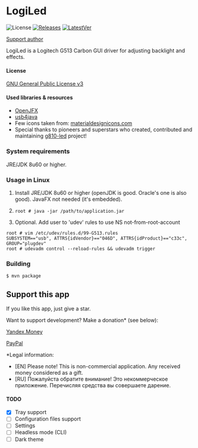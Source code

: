 # LogiLed

![License](https://img.shields.io/badge/License-GPLv3-blue.svg) [![Releases](https://img.shields.io/github/downloads/developersu/LogiLed/total.svg)]() [![LatestVer](https://img.shields.io/github/release/developersu/LogiLed.svg)]()

[Support author](#support-this-app)

LogiLed is a Logitech G513 Carbon GUI driver for adjusting backlight and effects.

#### License

[GNU General Public License v3](https://www.gnu.org/licenses/gpl-3.0.html)

#### Used libraries & resources
* [OpenJFX](https://wiki.openjdk.java.net/display/OpenJFX/Main)
* [usb4java](https://mvnrepository.com/artifact/org.usb4java/usb4java)
* Few icons taken from: [materialdesignicons.com](http://materialdesignicons.com/)
* Special thanks to pioneers and superstars who created, contributed and maintaining [g810-led](https://github.com/MatMoul/g810-led) project!

### System requirements

JRE/JDK 8u60 or higher.

### Usage in Linux

1. Install JRE/JDK 8u60 or higher (openJDK is good. Oracle's one is also good). JavaFX not needed (it's embedded).

2. `root # java -jar /path/to/application.jar`

3. Optional. Add user to 'udev' rules to use NS not-from-root-account
```
root # vim /etc/udev/rules.d/99-G513.rules
SUBSYSTEM=="usb", ATTRS{idVendor}=="046D", ATTRS{idProduct}=="c33c", GROUP="plugdev"
root # udevadm control --reload-rules && udevadm trigger
```

### Building

`$ mvn package`

## Support this app

If you like this app, just give a star. 

Want to support development? Make a donation* (see below):

[Yandex.Money](https://money.yandex.ru/to/410014301951665)

[PayPal](https://paypal.me/developersu)

*Legal information:

* [EN] Please note! This is non-commercial application. Any received money considered as a gift.
* [RU] Пожалуйста обратите внимание! Это некоммерческое приложение. Перечисляя средства вы совершаете дарение.

#### TODO

* [x] Tray support
* [ ] Configuration files support
* [ ] Settings
* [ ] Headless mode (CLI)
* [ ] Dark theme 